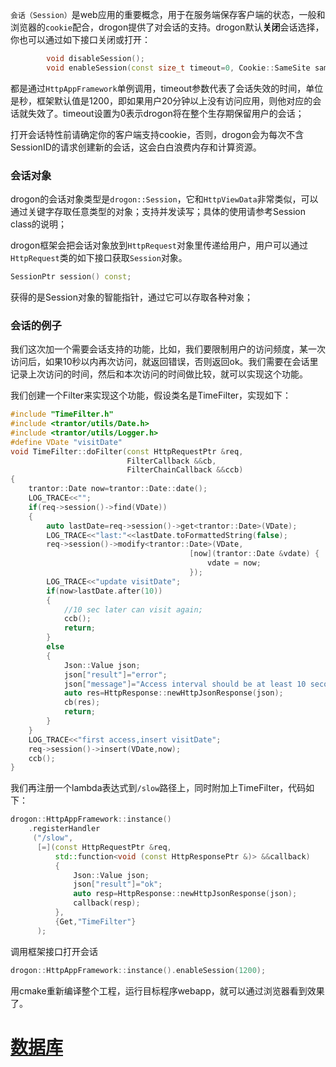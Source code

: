 `会话（Session）`是web应用的重要概念，用于在服务端保存客户端的状态，一般和浏览器的`cookie`配合，drogon提供了对会话的支持。drogon默认**关闭**会话选择，你也可以通过如下接口关闭或打开：

```c++
        void disableSession();
        void enableSession(const size_t timeout=0, Cookie::SameSite sameSite=Cooie::SameSite::kNull);
```

都是通过`HttpAppFramework`单例调用，timeout参数代表了会话失效的时间，单位是秒，框架默认值是1200，即如果用户20分钟以上没有访问应用，则他对应的会话就失效了。timeout设置为0表示drogon将在整个生存期保留用户的会话；

打开会话特性前请确定你的客户端支持cookie，否则，drogon会为每次不含SessionID的请求创建新的会话，这会白白浪费内存和计算资源。

### 会话对象

drogon的会话对象类型是`drogon::Session`，它和`HttpViewData`非常类似，可以通过关键字存取任意类型的对象；支持并发读写；具体的使用请参考Session class的说明；

drogon框架会把会话对象放到`HttpRequest`对象里传递给用户，用户可以通过`HttpRequest`类的如下接口获取`Session`对象。

```c++
SessionPtr session() const;
```

获得的是Session对象的智能指针，通过它可以存取各种对象；

### 会话的例子

我们这次加一个需要会话支持的功能，比如，我们要限制用户的访问频度，某一次访问后，如果10秒以内再次访问，就返回错误，否则返回ok。我们需要在会话里记录上次访问的时间，然后和本次访问的时间做比较，就可以实现这个功能。

我们创建一个Filter来实现这个功能，假设类名是TimeFilter，实现如下：

```c++
#include "TimeFilter.h"
#include <trantor/utils/Date.h>
#include <trantor/utils/Logger.h>
#define VDate "visitDate"
void TimeFilter::doFilter(const HttpRequestPtr &req,
                          FilterCallback &&cb,
                          FilterChainCallback &&ccb)
{
    trantor::Date now=trantor::Date::date();
    LOG_TRACE<<"";
    if(req->session()->find(VDate))
    {
        auto lastDate=req->session()->get<trantor::Date>(VDate);
        LOG_TRACE<<"last:"<<lastDate.toFormattedString(false);
        req->session()->modify<trantor::Date>(VDate,
                                        [now](trantor::Date &vdate) {
                                            vdate = now;
                                        });
        LOG_TRACE<<"update visitDate";
        if(now>lastDate.after(10))
        {
            //10 sec later can visit again;
            ccb();
            return;
        }
        else
        {
            Json::Value json;
            json["result"]="error";
            json["message"]="Access interval should be at least 10 seconds";
            auto res=HttpResponse::newHttpJsonResponse(json);
            cb(res);
            return;
        }
    }
    LOG_TRACE<<"first access,insert visitDate";
    req->session()->insert(VDate,now);
    ccb();
}
```

我们再注册一个lambda表达式到`/slow`路径上，同时附加上TimeFilter，代码如下：

```c++
drogon::HttpAppFramework::instance()
    .registerHandler
     ("/slow",
      [=](const HttpRequestPtr &req,
          std::function<void (const HttpResponsePtr &)> &&callback)
          {
              Json::Value json;
              json["result"]="ok";
              auto resp=HttpResponse::newHttpJsonResponse(json);
              callback(resp);
          },
          {Get,"TimeFilter"}
      );
```

调用框架接口打开会话

```c++
drogon::HttpAppFramework::instance().enableSession(1200);
```

用cmake重新编译整个工程，运行目标程序webapp，就可以通过浏览器看到效果了。

# [数据库](CHN-08-0-数据库-概述)
